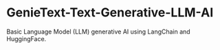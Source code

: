 # GenieText-Text-Generative-LLM-AI
Basic Language Model (LLM) generative AI using LangChain and HuggingFace. 
